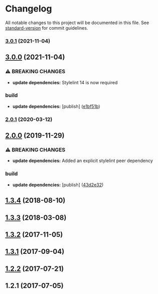 # Changelog

All notable changes to this project will be documented in this file. See [standard-version](https://github.com/conventional-changelog/standard-version) for commit guidelines.

### [3.0.1](https://github.com/JetBrains/stylelint-config-jetbrains/compare/v3.0.0...v3.0.1) (2021-11-04)

## [3.0.0](https://github.com/JetBrains/stylelint-config-jetbrains/compare/v2.0.1...v3.0.0) (2021-11-04)


### ⚠ BREAKING CHANGES

* **update dependencies:** Stylelint 14 is now required

### build

* **update dependencies:** [publish] ([e1bf51b](https://github.com/JetBrains/stylelint-config-jetbrains/commit/e1bf51b28383c3a4a5354d0eb748cbe0daa1a992))

### [2.0.1](https://github.com/JetBrains/stylelint-config-jetbrains/compare/v2.0.0...v2.0.1) (2020-03-12)

## [2.0.0](https://github.com/JetBrains/stylelint-config-jetbrains/compare/v1.3.4...v2.0.0) (2019-11-29)


### ⚠ BREAKING CHANGES

* **update dependencies:** Added an explicit stylelint peer dependency

### build

* **update dependencies:** [publish] ([43d2e32](https://github.com/JetBrains/stylelint-config-jetbrains/commit/43d2e3230bc70a0bfaf541e6c478b95e6f46e47c))

<a name="1.3.4"></a>
## [1.3.4](https://github.com/JetBrains/stylelint-config-jetbrains/compare/v1.3.3...v1.3.4) (2018-08-10)



<a name="1.3.3"></a>
## [1.3.3](https://github.com/JetBrains/stylelint-config-jetbrains/compare/v1.3.2...v1.3.3) (2018-03-08)



<a name="1.3.2"></a>
## [1.3.2](https://github.com/JetBrains/stylelint-config-jetbrains/compare/v1.3.1...v1.3.2) (2017-11-05)



<a name="1.3.1"></a>
## [1.3.1](https://github.com/JetBrains/stylelint-config-jetbrains/compare/v1.2.2...v1.3.1) (2017-09-04)



<a name="1.2.2"></a>
## [1.2.2](https://github.com/JetBrains/stylelint-config-jetbrains/compare/v1.2.1...v1.2.2) (2017-07-21)



<a name="1.2.1"></a>
## 1.2.1 (2017-07-05)
